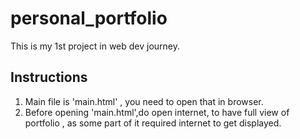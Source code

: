 <h1>personal_portfolio</h1>
<p>This is my 1st project in web dev journey.</p>
<h2>Instructions</h2>
<ol>
<li>Main file is 'main.html' , you need to open that in browser.</li>
<li>Before opening 'main.html',do open internet, to have full view of portfolio , as some part of it required internet to get displayed.</li>
</ol>
